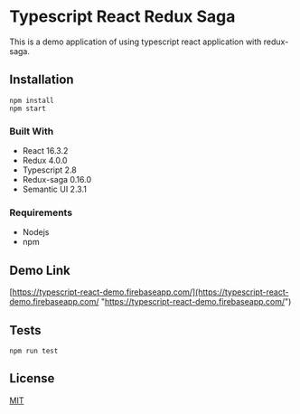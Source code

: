 # Typescript React Redux Saga 

This is a demo application of using typescript react application with redux-saga.

## Installation
```
npm install
npm start
```
### Built With
* React 16.3.2
* Redux 4.0.0
* Typescript 2.8
* Redux-saga 0.16.0
* Semantic UI 2.3.1

### Requirements
* Nodejs
* npm

## Demo Link
[https://typescript-react-demo.firebaseapp.com/](https://typescript-react-demo.firebaseapp.com/ "https://typescript-react-demo.firebaseapp.com/")

## Tests
```
npm run test
```
## License
[MIT](https://choosealicense.com/licenses/mit/)
